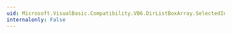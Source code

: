 ```yaml
---
uid: Microsoft.VisualBasic.Compatibility.VB6.DirListBoxArray.SelectedIndexChanged
internalonly: False
---
```


